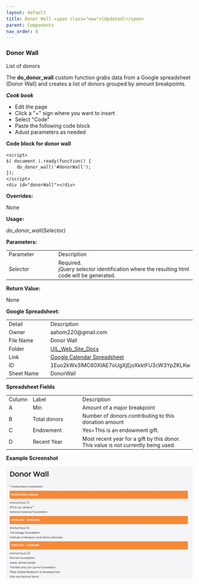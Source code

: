 ```yaml
---
layout: default
title: Donor Wall <span class="new">(Updated)</span>
parent: Components
nav_order: 8
---
```


### Donor Wall

List of donors

The **do_donor_wall** custom function grabs data from a Google spreadsheet (Donor Wall) and creates a list of donors grouped by amount breakpoints.  

***Cook book***
- Edit the page
- Click a "+" sign where you want to insert 
- Select "Code"
- Paste the following code block
- Adust parameters as needed

**Code block for donor wall**
```
<script>
$( document ).ready(function() {
    do_donor_wall('#donorWall');
});
</script>
<div id="donorWall"></div>
``` 

**Overrides:**

None

**Usage:**

*do_donor_wall(Selector)*

**Parameters:**

<table class="ws-table-all notranslate"> 
  <tbody>
    <tr class="tableTop">
     <td style="width:120px">Parameter</td>
     <td>Description</td>
    </tr>
    <tr>
      <td><em>Selector</em></td>
      <td>Required.<br>jQuery selector identification where the resulting html code will be generated.</td>
    </tr>
  </tbody>
</table>

**Return Value:**

None

**Google Spreadsheet:**

<table class="ws-table-all notranslate"> 
  <tbody>
    <tr class="tableTop">
     <td style="width:120px">Detail</td>
     <td>Description</td>
    </tr>
    <tr>
      <td>Owner</td>
      <td>aahom220@gmail.com</td>
    </tr>
    <tr>
      <td>File Name</td>
      <td>Donor Wall</td>
    </tr>
    <tr>
      <td>Folder</td>
      <td><a href="https://drive.google.com/drive/folders/1YaVLSr9quHsbMDChBrlZUjpI_ZeG0cG-" target="_blank">UIL_Web_Site_Docs</a></td>
    </tr>
    <tr>
      <td>Link</td>
      <td><a href="https://docs.google.com/spreadsheets/d/1Euo2kWx3lMC60XIAE7oUgXjEjoXkktFU3cW3YpZKLKw/edit#gid=176165326" target="_blank">Google Calendar Spreadsheet</a></td>
    </tr>
    <tr>
      <td>ID</td>
      <td>1Euo2kWx3lMC60XIAE7oUgXjEjoXkktFU3cW3YpZKLKw</td>
    </tr>
    <tr>
      <td>Sheet Name</td>
      <td>DonorWall</td>
    </tr>
  </tbody>
</table>

**Spreadsheet Fields**

<table class="ws-table-all notranslate"> 
  <tbody>
    <tr class="tableTop">
    <td style="width:20px">Column</td>
    <td style="width:120px">Label</td>
    <td>Description</td>
    </tr>
    <tr>
    <td>A</td>
    <td>Min</td>
    <td>Amount of a major breakpoint</td>
  </tr>
  <tr>
    <td>B</td>
    <td>Total donors</td>
    <td>Number of donors contributing to this donation amount</td>
  </tr>
  <tr>
    <td>C</td>
    <td>Endowment</td>
    <td>Yes=This is an endowment gift.</td>
  </tr>
  <tr>
    <td>D</td>
    <td>Recent Year</td>
    <td>Most recent year for a gift by this donor.  This value is 
    not currently being used.</td>
    </tr>
  </tbody>
</table>

**Example Screenshot**

![Alt Donor Wall](../../assets/images/donor_wall.jpg "Donor Wall")

